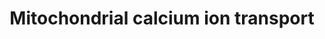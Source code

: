 ---
authors:
- ReactomeTeam
description: Divalent calcium ions (Ca2+) are transported from the cytosol into the
  mitochondrial matrix and back out of the matrix into the cytosol (reviewed in Santo-Domingo
  et al. 2010, De Stefani et al. 2016). In the matrix, Ca2+ binds and allosterically
  regulates pyruvate dehydrogenase, isocitrate dehydrogenase, 2-oxoglutarate dehydrogenase,
  and possibly other enzymes (Rizzuto et al. 2012). Matrix calcium is also observed
  to regulate release of caspase cofactors and calcium flux through channels on neighboring
  membranes, The pathway into the mitochondrion involves VDAC1, VDAC2, and VDAC3 in
  the outer membrane and the mitochondrial calcium uniporter (MCU) complex in the
  inner membrane. VDACs in the open conformation are anion channels. However in the
  closed conformation they transport Ca2+ from the cytosol to the intermembrane space.
  When calcium concentrations in the cytosol and intermembrane space are high, the
  MCU complex opens and transports Ca2+ from the intermembrane space to the mitochondrial
  matrix using the driving force of the membrane potential (reviewed in Drago et al.
  2011, Marchi et al. 2014, De Stefani et al. 2015).<br>Efflux of Ca2+ from the matrix
  to the intermembrane space is catalyzed by the Na+/Ca2+ antiporter SLC8B1 (NCLX)
  located in the inner membrane. LETM1 is also observed to export calcium from the
  matrix to the intermembrane space by acting as an H+/Ca2+ antiporter, although somewhat
  contradictory results have been found in knockdowns of LETM1. Calcium in the intermembrane
  space may be transported to the cytosol by the Na+/Ca2+ antiporter SLC8A3 (NCX3),
  however the mitochondrial localization of SLC8A3 is controversial and SLC8A3 has
  a limited distribution among tissues.  View original pathway at [http://www.reactome.org/PathwayBrowser/#DIAGRAM=8949215
  Reactome].
last-edited: 2021-01-25
organisms:
- Homo sapiens
redirect_from:
- /index.php/Pathway:WP4088
- /instance/WP4088
revision: null
schema-jsonld:
- '@context': https://schema.org/
  '@id': https://wikipathways.github.io/pathways/WP4088.html
  '@type': Dataset
  creator:
    '@type': Organization
    name: WikiPathways
  description: Divalent calcium ions (Ca2+) are transported from the cytosol into
    the mitochondrial matrix and back out of the matrix into the cytosol (reviewed
    in Santo-Domingo et al. 2010, De Stefani et al. 2016). In the matrix, Ca2+ binds
    and allosterically regulates pyruvate dehydrogenase, isocitrate dehydrogenase,
    2-oxoglutarate dehydrogenase, and possibly other enzymes (Rizzuto et al. 2012).
    Matrix calcium is also observed to regulate release of caspase cofactors and calcium
    flux through channels on neighboring membranes, The pathway into the mitochondrion
    involves VDAC1, VDAC2, and VDAC3 in the outer membrane and the mitochondrial calcium
    uniporter (MCU) complex in the inner membrane. VDACs in the open conformation
    are anion channels. However in the closed conformation they transport Ca2+ from
    the cytosol to the intermembrane space. When calcium concentrations in the cytosol
    and intermembrane space are high, the MCU complex opens and transports Ca2+ from
    the intermembrane space to the mitochondrial matrix using the driving force of
    the membrane potential (reviewed in Drago et al. 2011, Marchi et al. 2014, De
    Stefani et al. 2015).<br>Efflux of Ca2+ from the matrix to the intermembrane space
    is catalyzed by the Na+/Ca2+ antiporter SLC8B1 (NCLX) located in the inner membrane.
    LETM1 is also observed to export calcium from the matrix to the intermembrane
    space by acting as an H+/Ca2+ antiporter, although somewhat contradictory results
    have been found in knockdowns of LETM1. Calcium in the intermembrane space may
    be transported to the cytosol by the Na+/Ca2+ antiporter SLC8A3 (NCX3), however
    the mitochondrial localization of SLC8A3 is controversial and SLC8A3 has a limited
    distribution among tissues.  View original pathway at [http://www.reactome.org/PathwayBrowser/#DIAGRAM=8949215
    Reactome].
  keywords:
  - 'AKAP1 '
  - Ca2+
  - H+
  - 'LETM1 '
  - LETM1 hexamer
  - 'MCU '
  - MCU complex
  - 'MCUB '
  - 'MICU1 '
  - 'MICU2 '
  - 'MICU3 '
  - Na+
  - Processing of SMDT1
  - 'SLC8A3 '
  - SLC8A3:AKAP1
  - SLC8B1
  - 'SMDT1 '
  - 'VDAC1 '
  - VDAC1,2,3
  - 'VDAC2 '
  - 'VDAC3 '
  license: CC0
  name: Mitochondrial calcium ion transport
seo: CreativeWork
title: Mitochondrial calcium ion transport
wpid: WP4088
---